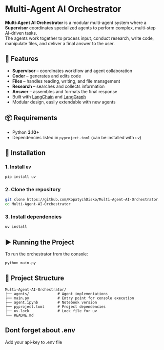 # Multi-Agent AI Orchestrator

**Multi-Agent AI Orchestrator** is a modular multi-agent system where a **Supervisor** coordinates specialized agents to perform complex, multi-step AI-driven tasks.  
The agents work together to process input, conduct research, write code, manipulate files, and deliver a final answer to the user.

## 🚀 Features

- **Supervisor** – coordinates workflow and agent collaboration  
- **Coder** – generates and edits code  
- **Files** – handles reading, writing, and file management  
- **Research** – searches and collects information  
- **Answer** – assembles and formats the final response  
- Built with [LangChain](https://www.langchain.com/) and [LangGraph](https://github.com/langchain-ai/langgraph)  
- Modular design, easily extendable with new agents  

## 📦 Requirements

- Python **3.10+**
- Dependencies listed in `pyproject.toml` (can be installed with `uv`)

## 🔧 Installation

### 1. Install `uv`
```bash
pip install uv
```

### 2. Clone the repository
```bash
git clone https://github.com/KopatychDisko/Multi-Agent-AI-Orchestrator.git
cd Multi-Agent-AI-Orchestrator
```

### 3. Install dependencies
```bash
uv install
```

## ▶ Running the Project

To run the orchestrator from the console:
```bash
python main.py
```

## 📂 Project Structure
```
Multi-Agent-AI-Orchestrator/
├── agents/             # Agent implementations
├── main.py             # Entry point for console execution
├── agent.ipynb         # Notebook version
├── pyproject.toml      # Project dependencies
├── uv.lock             # Lock file for uv
└── README.md
```

## Dont forget about .env

Add your api-key to .env file
